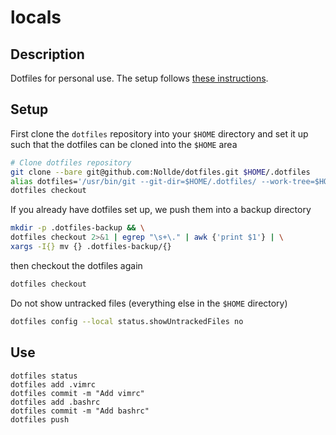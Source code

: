 # locals

## Description

Dotfiles for personal use. The setup follows [these instructions](https://www.atlassian.com/git/tutorials/dotfiles).


## Setup

First clone the `dotfiles` repository into your `$HOME` directory and set it up such that the dotfiles can be cloned into the `$HOME` area
```bash
# Clone dotfiles repository
git clone --bare git@github.com:Nollde/dotfiles.git $HOME/.dotfiles
alias dotfiles='/usr/bin/git --git-dir=$HOME/.dotfiles/ --work-tree=$HOME'
dotfiles checkout
```

If you already have dotfiles set up, we push them into a backup directory
```bash
mkdir -p .dotfiles-backup && \
dotfiles checkout 2>&1 | egrep "\s+\." | awk {'print $1'} | \
xargs -I{} mv {} .dotfiles-backup/{}
```

then checkout the dotfiles again
```bash
dotfiles checkout
```

Do not show untracked files (everything else in the `$HOME` directory)
```bash
dotfiles config --local status.showUntrackedFiles no
```

## Use
```
dotfiles status
dotfiles add .vimrc
dotfiles commit -m "Add vimrc"
dotfiles add .bashrc
dotfiles commit -m "Add bashrc"
dotfiles push
```